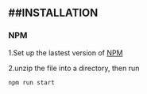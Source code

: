 ##INSTALLATION
------------
 
 ### NPM
 1.Set up the lastest version of [NPM](https://www.npmjs.com/)
 
 2.unzip the file into a directory, then run
 ```
 npm run start
 ```

